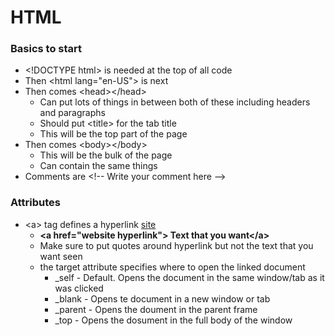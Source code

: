 # HTML

### Basics to start

- \<!DOCTYPE html> is needed at the top of all code
- Then \<html lang="en-US"> is next
- Then comes \<head><\/head>
  - Can put lots of things in between both of these including headers and paragraphs
  - Should put \<title> for the tab title
  - This will be the top part of the page
- Then comes \<body><\/body>
  - This will be the bulk of the page
  - Can contain the same things
- Comments are \<!-- Write your comment here -->

### Attributes

- \<a> tag defines a hyperlink [site](https://www.w3schools.com/tags/tag_a.asp)
  - **\<a href="website hyperlink"> Text that you want<\/a>**
  - Make sure to put quotes around hyperlink but not the text that you want seen
  - the target attribute specifies where to open the linked document
    - \_self - Default. Opens the document in the same window/tab as it was clicked
    - \_blank - Opens te document in a new window or tab
    - \_parent - Opens the doument in the parent frame
    - \_top - Opens the dosument in the full body of the window
